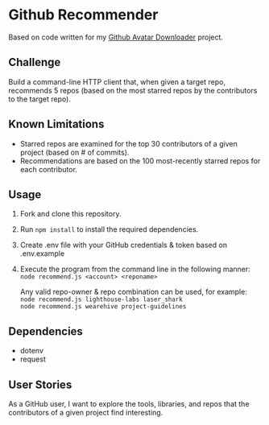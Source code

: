 # Github Recommender
Based on code written for my [Github Avatar Downloader](https://github.com/1andee/github-avatar-downloader) project.

## Challenge
Build a command-line HTTP client that, when given a target repo, recommends 5 repos (based on the most starred repos by the contributors to the target repo).

## Known Limitations
- Starred repos are examined for the top 30 contributors of a given project (based on # of commits).
- Recommendations are based on the 100 most-recently starred repos for each contributor.

## Usage
1. Fork and clone this repository.
2. Run `npm install` to install the required dependencies.
3. Create .env file with your GitHub credentials & token based on .env.example
4. Execute the program from the command line in the following manner:  
   ```node recommend.js <account> <reponame>```

   Any valid repo-owner & repo combination can be used, for example:  
   ```node recommend.js lighthouse-labs laser_shark```  
   ```node recommend.js wearehive project-guidelines```

## Dependencies
- dotenv
- request

## User Stories
As a GitHub user, I want to explore the tools, libraries, and repos that the contributors of a given project find interesting.
